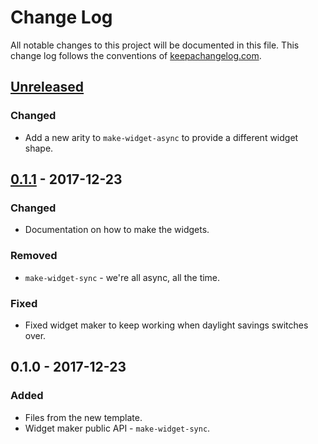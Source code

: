 # Change Log
All notable changes to this project will be documented in this file. This change log follows the conventions of [keepachangelog.com](http://keepachangelog.com/).

## [Unreleased]
### Changed
- Add a new arity to `make-widget-async` to provide a different widget shape.

## [0.1.1] - 2017-12-23
### Changed
- Documentation on how to make the widgets.

### Removed
- `make-widget-sync` - we're all async, all the time.

### Fixed
- Fixed widget maker to keep working when daylight savings switches over.

## 0.1.0 - 2017-12-23
### Added
- Files from the new template.
- Widget maker public API - `make-widget-sync`.

[Unreleased]: https://github.com/your-name/day08/compare/0.1.1...HEAD
[0.1.1]: https://github.com/your-name/day08/compare/0.1.0...0.1.1
